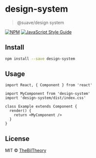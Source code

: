 # design-system

> @suave/design system

[![NPM](https://img.shields.io/npm/v/design-system.svg)](https://www.npmjs.com/package/design-system) [![JavaScript Style Guide](https://img.shields.io/badge/code_style-standard-brightgreen.svg)](https://standardjs.com)

## Install

```bash
npm install --save design-system
```

## Usage

```tsx
import React, { Component } from 'react'

import MyComponent from 'design-system'
import 'design-system/dist/index.css'

class Example extends Component {
  render() {
    return <MyComponent />
  }
}
```

## License

MIT © [TheBilTheory](https://github.com/TheBilTheory)
